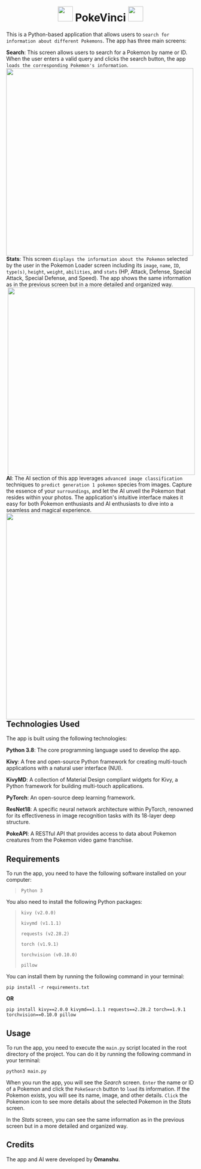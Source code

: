 <div align = "center">
  <h1>
    <img src = "https://github.com/Omanshu209/PokeVinci/assets/114089324/77dca620-0daf-4153-b3d4-ced19028f7af" width = "40" />
    PokeVinci
    <img src = "https://github.com/Omanshu209/PokeVinci/assets/114089324/77dca620-0daf-4153-b3d4-ced19028f7af" width = "40" />
  </h1>
</div>

This is a Python-based application that allows users to `search for information about different Pokemons`. The app has three main screens:

**Search**: This screen allows users to search for a Pokemon by name or ID. When the user enters a valid query and clicks the search button, the app `loads the corresponding Pokemon's information`.
<img src = "https://github.com/Omanshu209/PokeVinci-AI/assets/114089324/57062527-a68f-4dd8-8355-2ebd3d5b202b" width = "500" align = "left"/>

**Stats**: This screen `displays the information about the Pokemon` selected by the user in the Pokemon Loader screen including its `image`, `name`, `ID`, `type(s)`, `height`, `weight`, `abilities`, and `stats` (HP, Attack, Defense, Special Attack, Special Defense, and Speed). The app shows the same information as in the previous screen but in a more detailed and organized way.
<img src = "https://github.com/Omanshu209/PokeVinci-AI/assets/114089324/63604fd5-b916-4ce5-a9a4-f9e4e533b4ce" width = "500" align = "right"/>

**AI**: The AI section of this app leverages `advanced image classification` techniques to `predict generation 1 pokemon` species from images. Capture the essence of your `surroundings`, and let the AI unveil the Pokemon that resides within your photos. The application's intuitive interface makes it easy for both Pokemon enthusiasts and AI enthusiasts to dive into a seamless and magical experience.
<img src = "https://github.com/Omanshu209/PokeVinci-AI/assets/114089324/980eaa00-c135-441d-ab94-de1a01529c86" width = "550" align = "left"/>

## Technologies Used
The app is built using the following technologies:

**Python 3.8**: The core programming language used to develop the app.

**Kivy**: A free and open-source Python framework for creating multi-touch applications with a natural user interface (NUI).

**KivyMD**: A collection of Material Design compliant widgets for Kivy, a Python framework for building multi-touch applications.

**PyTorch**: An open-source deep learning framework.

**ResNet18**: A specific neural network architecture within PyTorch, renowned for its effectiveness in image recognition tasks with its 18-layer deep structure.

**PokeAPI**: A RESTful API that provides access to data about Pokemon creatures from the Pokemon video game franchise.

## Requirements
To run the app, you need to have the following software installed on your computer:
> `Python 3`

You also need to install the following Python packages:

> `kivy (v2.0.0)`
>
> `kivymd (v1.1.1)`
>
> `requests (v2.28.2)`
>
> `torch (v1.9.1)`
>
> `torchvision (v0.10.0)`
>
> `pillow`

You can install them by running the following command in your terminal:
```
pip install -r requirements.txt
```
**OR**
```
pip install kivy==2.0.0 kivymd==1.1.1 requests==2.28.2 torch==1.9.1 torchvision==0.10.0 pillow
```
## Usage
To run the app, you need to execute the `main.py` script located in the root directory of the project. You can do it by running the following command in your terminal:
```
python3 main.py
```
When you run the app, you will see the *Search* screen. `Enter` the name or ID of a Pokemon and click the `PokeSearch` button to `load` its information. If the Pokemon exists, you will see its name, image, and other details. `Click` the Pokemon icon to see more details about the selected Pokemon in the *Stats* screen.

In the *Stats* screen, you can see the same information as in the previous screen but in a more detailed and organized way.

## Credits
The app and AI were developed by **Omanshu**.

